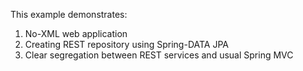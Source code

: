 This example demonstrates:
1. No-XML web application
2. Creating REST repository using Spring-DATA JPA
3. Clear segregation between REST services and usual Spring MVC